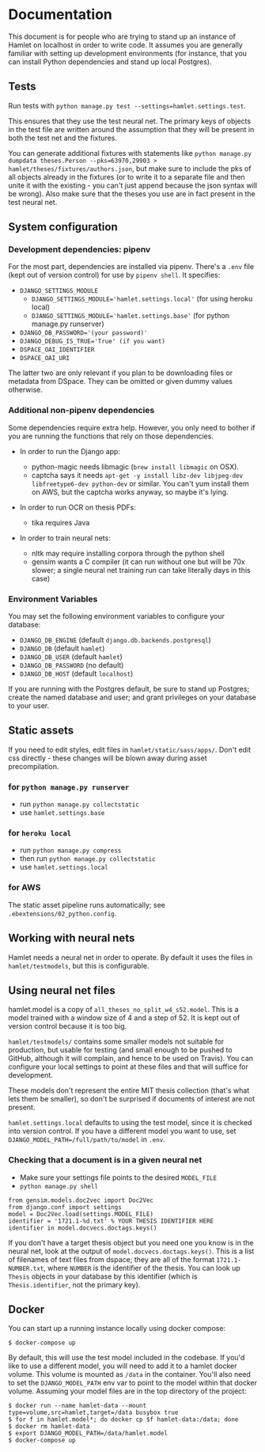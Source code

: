 # Documentation
This document is for people who are trying to stand up an instance of Hamlet on localhost in order to write code. It assumes you are generally familiar with setting up development environments (for instance, that you can install Python dependencies and stand up local Postgres).

## Tests
Run tests with `python manage.py test --settings=hamlet.settings.test`.

This ensures that they use the test neural net. The primary keys of objects in
the test file are written around the assumption that they will be present in
both the test net and the fixtures.

You can generate additional fixtures with statements like `python manage.py dumpdata theses.Person --pks=63970,29903 > hamlet/theses/fixtures/authors.json`, but make sure to include the pks of all objects already in the fixtures (or to write it to a separate file and then unite it with the existing - you can't just append because the json syntax will be wrong). Also make sure that the theses you use are in fact present in the test neural net.

## System configuration

### Development dependencies: pipenv
For the most part, dependencies are installed via pipenv. There's a `.env` file (kept out of version control) for use by `pipenv shell`. It specifies:
* `DJANGO_SETTINGS_MODULE`
  * `DJANGO_SETTINGS_MODULE='hamlet.settings.local'` (for using heroku local)
  * `DJANGO_SETTINGS_MODULE='hamlet.settings.base'` (for python manage.py runserver)
* `DJANGO_DB_PASSWORD='(your password)'`
* `DJANGO_DEBUG_IS_TRUE='True' (if you want)`
* `DSPACE_OAI_IDENTIFIER`
* `DSPACE_OAI_URI`

The latter two are only relevant if you plan to be downloading files or metadata from DSpace. They can be omitted or given dummy values otherwise.

### Additional non-pipenv dependencies
Some dependencies require extra help. However, you only need to bother if you are running the functions that rely on those dependencies.

* In order to run the Django app:
  * python-magic needs libmagic (`brew install libmagic` on OSX).
  * captcha says it needs `apt-get -y install libz-dev libjpeg-dev libfreetype6-dev python-dev` or similar. You can't yum install them on AWS, but the captcha works anyway, so maybe it's lying.

* In order to run OCR on thesis PDFs:
  * tika requires Java

* In order to train neural nets:
  * nltk may require installing corpora through the python shell
  * gensim wants a C compiler (it can run without one but will be 70x slower; a single neural net training run can take literally days in this case)

### Environment Variables
You may set the following environment variables to configure your database:
* `DJANGO_DB_ENGINE` (default `django.db.backends.postgresql`)
* `DJANGO_DB` (default `hamlet`)
* `DJANGO_DB_USER` (default `hamlet`)
* `DJANGO_DB_PASSWORD` (no default)
* `DJANGO_DB_HOST` (default `localhost`)

If you are running with the Postgres default, be sure to stand up Postgres; create the named database and user; and grant privileges on your database to your user.

## Static assets
If you need to edit styles, edit files in `hamlet/static/sass/apps/`. Don't edit css directly - these changes will be blown away during asset precompilation.

### for `python manage.py runserver`
* run `python manage.py collectstatic`
* use `hamlet.settings.base`

### for `heroku local`
* run `python manage.py compress`
* then run `python manage.py collectstatic`
* use `hamlet.settings.local`

### for AWS
The static asset pipeline runs automatically; see `.ebextensions/02_python.config`.

## Working with neural nets
Hamlet needs a neural net in order to operate. By default it uses the files in `hamlet/testmodels`, but this is configurable.

## Using neural net files
hamlet.model is a copy of `all_theses_no_split_w4_s52.model`. This is a model trained with a window size of 4 and a step of 52. It is kept out of version control because it is too big.

`hamlet/testmodels/` contains some smaller models not suitable for production, but usable for testing (and small enough to be pushed to GitHub, although it will complain, and hence to be used on Travis). You can configure your local settings to point at these files and that will suffice for development.

These models don't represent the entire MIT thesis collection (that's what lets them be smaller), so don't be surprised if documents of interest are not present.

`hamlet.settings.local` defaults to using the test model, since it is checked
into version control. If you have a different model you want to use, set `DJANGO_MODEL_PATH=/full/path/to/model` in `.env`.

### Checking that a document is in a given neural net

* Make sure your settings file points to the desired `MODEL_FILE`
* `python manage.py shell`

```
from gensim.models.doc2vec import Doc2Vec
from django.conf import settings
model = Doc2Vec.load(settings.MODEL_FILE)
identifier = '1721.1-%d.txt' % YOUR THESIS IDENTIFIER HERE
identifier in model.docvecs.doctags.keys()
```

If you don't have a target thesis object but you need one you know is in the neural net, look at the output of `model.docvecs.doctags.keys()`. This is a list of filenames of text files from dspace; they are all of the format `1721.1-NUMBER.txt`, where `NUMBER` is the identifier of the thesis. You can look up `Thesis` objects in your database by this identifier (which is `Thesis.identifier`, not the primary key).

## Docker
You can start up a running instance locally using docker compose:

```
$ docker-compose up
```

By default, this will use the test model included in the codebase. If you'd like to use a different model, you will need to add it to a hamlet docker volume. This volume is mounted as `/data` in the container. You'll also need to set the `DJANGO_MODEL_PATH` env var to point to the model within that docker volume. Assuming your model files are in the top directory of the project:

```
$ docker run --name hamlet-data --mount type=volume,src=hamlet,target=/data busybox true
$ for f in hamlet.model*; do docker cp $f hamlet-data:/data; done
$ docker rm hamlet-data
$ export DJANGO_MODEL_PATH=/data/hamlet.model
$ docker-compose up
```
